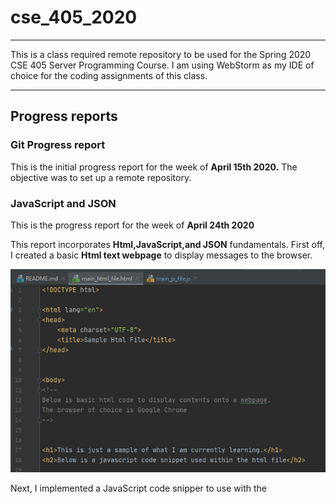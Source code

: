# cse_405_2020
___

This is a class required remote repository to be used for the Spring 2020 CSE 405 Server Programming Course.
I am using WebStorm as my IDE of choice for the coding assignments of this class. 
___
## Progress reports

### Git Progress report
This is the initial progress report for the week of **April 15th 2020.**
The objective was to set up a remote repository. 

### JavaScript and JSON
This is the progress report for the week of **April 24th 2020**

This report incorporates **Html,JavaScript,and JSON** fundamentals.
First off, I created a basic **Html text webpage** to display messages to the browser.

![skeleton](https://github.com/r0meroh/cse_405_2020/blob/master/images/html_body.PNG)


Next, I implemented a JavaScript code snipper to use with the <script> tag
  
![algosHtml](https://github.com/r0meroh/cse_405_2020/blob/master/images/algos_in_html.PNG)
 
 
 So far that gave us the output seen here in a **Chrome Browser** 
 
 ![resultBrowser](https://github.com/r0meroh/cse_405_2020/blob/master/images/result_html.PNG)
 
 
 After this, I created a seperate Javascript file to 'import' into the html file
 
 ![javascriptTag](https://github.com/r0meroh/cse_405_2020/blob/master/images/javascript_scriptTag.PNG)
 
 Using the additional **Html** syntax, I created a list for instructions the user can follow
 
 ![firstResult](https://github.com/r0meroh/cse_405_2020/blob/master/images/result_javascript.PNG)
 
This, so far, has been easy to accomplish, but in lecture, we learned about using the browser's **Developer Tools** to compile
to a browser based console. For this I added the following to the JavaScript file to display array manipulation, concatenation, and function declerations/initializations and loops.

![javaScriptBody](https://github.com/r0meroh/cse_405_2020/blob/master/images/javascript_code.PNG)



I also created a **Fibonacci Sequence Algorithm** from the pseudo code in the book I am currently reading "Fundamentals of Algorithmics"

![fibo](https://github.com/r0meroh/cse_405_2020/blob/master/images/fibo.PNG)


Unfortunately, I could not figure out in time how to implement the same algorithm using JavaScript's promises. I wanted to use them in a recursive manner, I will keep trying to complete it.

Here is the end result the code displays on the web brower's console. I used console Warnings to facilitate the readability of the console between code snippets


![JSON](https://github.com/r0meroh/cse_405_2020/blob/master/images/JSON.PNG)


The program also uses JavaScript's object oriented ability to implement objects and parse them into JSON styled output that can be written to an external file or sent to a server of choice


![console](https://github.com/r0meroh/cse_405_2020/blob/master/images/console_result.PNG)

---
---
---
### Node.Js

This is the progress report for the **Node.Js** week of **5/1/2020**.
I am able to understand the basics of Node modules and **NPM** which is a collection of Node Modules that one can use in their code. That is the whole point of Node.Js, to use and make node modules that can be implemented in the code. All of this is done in a way called "asynchronous" which means more than one process can be called and executed without having to wait on an other process to finish first before continuing in the script file.

Here I created a simple script

![script_node](https://github.com/r0meroh/cse_405_2020/blob/master/images/test_script.PNG)

I assign the value to be used and compare it to what I am expecting:

![result_node](https://github.com/r0meroh/cse_405_2020/blob/master/images/test_result.PNG)


Node modules are similar to the vast python libraries/modules used in python programs. In Node.Js there is a repository of various Node Modules that one can use on their code.  
Here I install some Node.Js modules to use on my code


![Node_installs](https://github.com/r0meroh/cse_405_2020/blob/master/images/installing_node_modules.PNG)


I made my own server script to run on my local machine within the console, I also made a version that I dictate which port to run on so when the browser is used the given port is required to access the result of the script.

![server_script](https://github.com/r0meroh/cse_405_2020/tree/master/images)



![server_result](https://github.com/r0meroh/cse_405_2020/blob/master/images/server_result.PNG)


![server_port](https://github.com/r0meroh/cse_405_2020/blob/master/images/server_port.PNG)


![server_running](https://github.com/r0meroh/cse_405_2020/blob/master/images/server_port_running.PNG)

![server_browser_port](https://github.com/r0meroh/cse_405_2020/blob/master/images/browser_port.PNG)

unfortuantely, I experienced a bug in some modules that I used that were old. Here both the IDE I am using(webstorm) and Github detected the potential compromised files.

![security](https://github.com/r0meroh/cse_405_2020/blob/master/images/security.PNG)


after removing these files, obviously the code couldn't run


![powershell](https://github.com/r0meroh/cse_405_2020/blob/master/images/node_missing_package.PNG)



This also led to merge conflicts with the repository remotely

![merge_conflict](https://github.com/r0meroh/cse_405_2020/blob/master/images/merge_conflict.PNG)

so, all in all I learned the basics of Node.Js and how to use modules and the importance of version control with relation to locally hosted working code and remote conflicts due to missing packages. Most importantly I learned the need for running certain Node.Js Modules with specific versions and updates that issued bug and security fixes.
